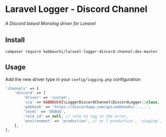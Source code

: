 # Laravel Logger - Discord Channel
###### A Discord based Monolog driver for Laravel

## Install
```bash
composer require kabbouchi/laravel-logger-discord-channel:dev-master

```

## Usage

Add the new driver type in your `config/logging.php` configuration

```php
'channels' => [
    'discord' => [
        'driver' => 'custom',
        'via' => KABBOUCHI\LoggerDiscordChannel\DiscordLogger::class,
        'webhook' => 'https://discordapp.com/api/webhooks/.....',
        'level' => 'DEBUG',
        'role_id' => null, // role to tag in the error,
        'environment' => 'production', // or ['production', 'staging', 'local']
    ],
],
